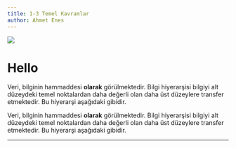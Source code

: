 ```yaml
---
title: 1-3 Temel Kavramlar
author: Ahmet Enes
---
```


![](https://radore.com/blog/wp-content/uploads/2015/10/age-of-data.jpg)

# Hello

Veri, bilginin hammaddesi **olarak** görülmektedir. Bilgi hiyerarşisi bilgiyi alt düzeydeki temel noktalardan daha değerli olan daha üst düzeylere transfer etmektedir. Bu hiyerarşi aşağıdaki gibidir.

Veri, bilginin hammaddesi **olarak** görülmektedir. Bilgi hiyerarşisi bilgiyi alt düzeydeki temel noktalardan daha değerli olan daha üst düzeylere transfer etmektedir. Bu hiyerarşi aşağıdaki gibidir.

---
